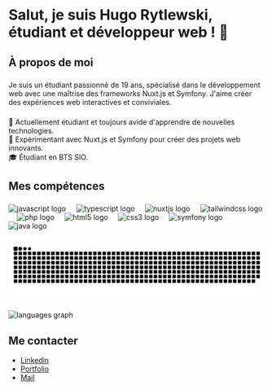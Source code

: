 <h1 align="left">Salut, je suis Hugo Rytlewski, étudiant et développeur web ! 👋</h1>

###

<h2 align="left">À propos de moi</h2>

###

<p align="left">Je suis un étudiant passionné de 19 ans, spécialisé dans le développement web avec une maîtrise des frameworks Nuxt.js et Symfony. J'aime créer des expériences web interactives et conviviales.</p>

###

<p align="left">🌱 Actuellement étudiant et toujours avide d'apprendre de nouvelles technologies.<br>💼 Expérimentant avec Nuxt.js et Symfony pour créer des projets web innovants.<br>🎓 Étudiant en BTS SIO.</p>

###

<h2 align="left">Mes compétences</h2>

###
<div align="left">
  <img src="https://cdn.jsdelivr.net/gh/devicons/devicon/icons/javascript/javascript-original.svg" height="40" alt="javascript logo"  />
  <img width="12" />
  <img src="https://cdn.jsdelivr.net/gh/devicons/devicon/icons/typescript/typescript-original.svg" height="40" alt="typescript logo"  />
  <img width="12" />
  <img src="https://cdn.jsdelivr.net/gh/devicons/devicon/icons/nuxtjs/nuxtjs-original.svg" height="40" alt="nuxtjs logo"  />
  <img width="12" />
  <img src="https://skillicons.dev/icons?i=tailwind" height="40" alt="tailwindcss logo"  />
  <img width="12" />
  <img src="https://skillicons.dev/icons?i=php" height="40" alt="php logo"  />
  <img width="12" />
  <img src="https://cdn.jsdelivr.net/gh/devicons/devicon/icons/html5/html5-original.svg" height="40" alt="html5 logo"  />
  <img width="12" />
  <img src="https://cdn.jsdelivr.net/gh/devicons/devicon/icons/css3/css3-original.svg" height="40" alt="css3 logo"  />
  <img width="12" />
  <img src="https://skillicons.dev/icons?i=symfony" height="40" alt="symfony logo"  />
  <img width="12" />
  <img src="https://skillicons.dev/icons?i=java" height="40" alt="java logo"  />
</div>

###

<img src="https://raw.githubusercontent.com/HugoRytlewski/HugoRytlewski/output/snake.svg" alt="Snake animation" />

###

<div>
 
  <img src="https://github-readme-stats.vercel.app/api/top-langs?username=HugoRytlewski&locale=en&hide_title=false&layout=compact&card_width=320&langs_count=5&theme=dracula&hide_border=false&order=2" height="150" alt="languages graph"  />
</div>

###

<div align="left">
 <h2 align="left">Me contacter</h2>

 <ul>
   <li>
     <a href="https://www.linkedin.com/in/hugo-rytlewski-b06841281/">Linkedin</a>
   </li>
     <li>
      <a href="hugorytlewski.com">Portfolio</a>
      </li>
      <li>
        <a href="mailto:hugorytlewski10@gmail.com">Mail</a>
      </li>

</div>

###
